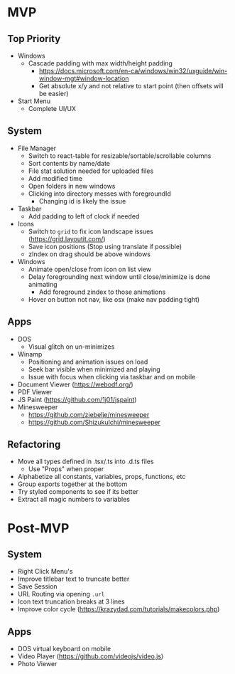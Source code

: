 # MVP

## Top Priority

- Windows
  - Cascade padding with max width/height padding
    - https://docs.microsoft.com/en-ca/windows/win32/uxguide/win-window-mgt#window-location
    - Get absolute x/y and not relative to start point (then offsets will be easier)
- Start Menu
  - Complete UI/UX

## System

- File Manager
  - Switch to react-table for resizable/sortable/scrollable columns
  - Sort contents by name/date
  - File stat solution needed for uploaded files
  - Add modified time
  - Open folders in new windows
  - Clicking into directory messes with foregroundId
    - Changing id is likely the issue
- Taskbar
  - Add padding to left of clock if needed
- Icons
  - Switch to `grid` to fix icon landscape issues (https://grid.layoutit.com/)
  - Save icon positions (Stop using translate if possible)
  - zIndex on drag should be above windows
- Windows
  - Animate open/close from icon on list view
  - Delay foregrounding next window until close/minimize is done animating
    - Add foreground zindex to those animations
  - Hover on button not nav, like osx (make nav padding tight)

## Apps

- DOS
  - Visual glitch on un-minimizes
- Winamp
  - Positioning and animation issues on load
  - Seek bar visible when minimized and playing
  - Issue with focus when clicking via taskbar and on mobile
- Document Viewer (https://webodf.org/)
- PDF Viewer
- JS Paint (https://github.com/1j01/jspaint)
- Minesweeper
  - https://github.com/ziebelje/minesweeper
  - https://github.com/ShizukuIchi/minesweeper

## Refactoring

- Move all types defined in .tsx/.ts into .d.ts files
  - Use "Props" when proper
- Alphabetize all constants, variables, props, functions, etc
- Group exports together at the bottom
- Try styled components to see if its better
- Extract all magic numbers to variables

# Post-MVP

## System

- Right Click Menu's
- Improve titlebar text to truncate better
- Save Session
- URL Routing via opening `.url`
- Icon text truncation breaks at 3 lines
- Improve color cycle (https://krazydad.com/tutorials/makecolors.php)

## Apps

- DOS virtual keyboard on mobile
- Video Player (https://github.com/videojs/video.js)
- Photo Viewer
